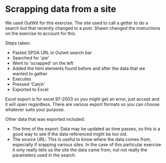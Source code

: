 # Scrapping data from a site

We used OutWit for this exercise. The site used to call a getter to do a search but that recently changed to a post. 
Shawn changed the instructions on the exercise to account for this. 

Steps taken:
* Pasted SPOA URL in Outwit search bar
* Searched for 'pie'
* Went to 'scrapped' on the left
* Added the html elements found before and after the data that we wanted to gather
* Executes
* Pressed 'Catch'
* Exported to Excel

Excel export is for excel 97-2003 so you might get an error, just accept and it will open regardless. 
There are various export formats so you can choose whatever suits your purpose.

Other data that was exported included:
* The time of the export: Data may be updated as time passes, so this is a good way to see if the data referenced might be too old.
* The source URL: This is useful to know where the data comes from, especially if srapping various sites. 
In the case of this particular exercise it only really tells us the site the data came from, nut not really the parameters used in the search.
